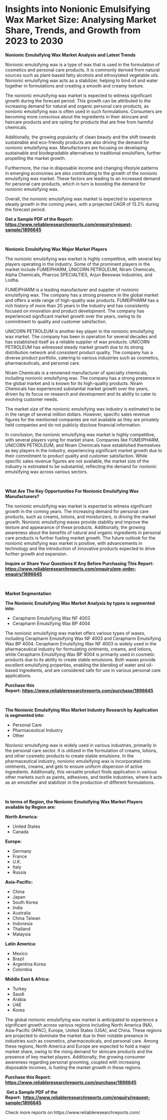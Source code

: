 <p><h1>Insights into Nonionic Emulsifying Wax Market Size: Analysing Market Share, Trends, and Growth from 2023 to 2030</h1></p><p><strong>Nonionic Emulsifying Wax Market Analysis and Latest Trends</strong></p>
<p><p>Nonionic emulsifying wax is a type of wax that is used in the formulation of cosmetics and personal care products. It is commonly derived from natural sources such as plant-based fatty alcohols and ethoxylated vegetable oils. Nonionic emulsifying wax acts as a stabilizer, helping to bind oil and water together in formulations and creating a smooth and creamy texture.</p><p>The nonionic emulsifying wax market is expected to witness significant growth during the forecast period. This growth can be attributed to the increasing demand for natural and organic personal care products, as nonionic emulsifying wax is often used in such formulations. Consumers are becoming more conscious about the ingredients in their skincare and haircare products and are opting for products that are free from harmful chemicals.</p><p>Additionally, the growing popularity of clean beauty and the shift towards sustainable and eco-friendly products are also driving the demand for nonionic emulsifying wax. Manufacturers are focusing on developing sustainable and biodegradable alternatives to traditional emulsifiers, further propelling the market growth.</p><p>Furthermore, the rise in disposable income and changing lifestyle patterns in emerging economies are also contributing to the growth of the nonionic emulsifying wax market. These factors are leading to an increased demand for personal care products, which in turn is boosting the demand for nonionic emulsifying wax.</p><p>Overall, the nonionic emulsifying wax market is expected to experience steady growth in the coming years, with a projected CAGR of 13.2% during the forecast period.</p></p>
<p><strong>Get a Sample PDF of the Report:&nbsp; <a href="https://www.reliableresearchreports.com/enquiry/request-sample/1896645">https://www.reliableresearchreports.com/enquiry/request-sample/1896645</a></strong></p>
<p>&nbsp;</p>
<p><strong>Nonionic Emulsifying Wax Major Market Players</strong></p>
<p><p>The nonionic emulsifying wax market is highly competitive, with several key players operating in the industry. Some of the prominent players in the market include FUMEIPHARM, UNICORN PETROLEUM, Niram Chemicals, Alpha Chemicals, Pharcos SPECIALTIES, Arjun Beeswax Industries, and Lodha.</p><p>FUMEIPHARM is a leading manufacturer and supplier of nonionic emulsifying wax. The company has a strong presence in the global market and offers a wide range of high-quality wax products. FUMEIPHARM has a rich history of more than 20 years in the industry and has consistently focused on innovation and product development. The company has experienced significant market growth over the years, owing to its commitment to quality and customer satisfaction.</p><p>UNICORN PETROLEUM is another key player in the nonionic emulsifying wax market. The company has been in operation for several decades and has established itself as a reliable supplier of wax products. UNICORN PETROLEUM has witnessed steady market growth due to its strong distribution network and consistent product quality. The company has a diverse product portfolio, catering to various industries such as cosmetics, pharmaceuticals, and personal care.</p><p>Niram Chemicals is a renowned manufacturer of specialty chemicals, including nonionic emulsifying wax. The company has a strong presence in the global market and is known for its high-quality products. Niram Chemicals has experienced substantial market growth over the years, driven by its focus on research and development and its ability to cater to evolving customer needs.</p><p>The market size of the nonionic emulsifying wax industry is estimated to be in the range of several million dollars. However, specific sales revenue figures for the mentioned companies are not available as they are privately held companies and do not publicly disclose financial information.</p><p>In conclusion, the nonionic emulsifying wax market is highly competitive, with several players vying for market share. Companies like FUMEIPHARM, UNICORN PETROLEUM, and Niram Chemicals have established themselves as key players in the industry, experiencing significant market growth due to their commitment to product quality and customer satisfaction. While specific sales revenue figures are not available, the market size of the industry is estimated to be substantial, reflecting the demand for nonionic emulsifying wax across various sectors.</p></p>
<p>&nbsp;</p>
<p><strong>What Are The Key Opportunities For Nonionic Emulsifying Wax Manufacturers?</strong></p>
<p><p>The nonionic emulsifying wax market is expected to witness significant growth in the coming years. The increasing demand for personal care products, such as creams, lotions, and moisturizers, is driving the market growth. Nonionic emulsifying waxes provide stability and improve the texture and appearance of these products. Additionally, the growing awareness about the benefits of natural and organic ingredients in personal care products is further fueling market growth. The future outlook for the nonionic emulsifying wax market is positive, with advancements in technology and the introduction of innovative products expected to drive further growth and expansion.</p></p>
<p><strong>Inquire or Share Your Questions If Any Before Purchasing This Report: <a href="https://www.reliableresearchreports.com/enquiry/pre-order-enquiry/1896645">https://www.reliableresearchreports.com/enquiry/pre-order-enquiry/1896645</a></strong></p>
<p>&nbsp;</p>
<p><strong>Market Segmentation</strong></p>
<p><strong>The Nonionic Emulsifying Wax Market Analysis by types is segmented into:</strong></p>
<p><ul><li>Cerapharm Emulsifying Wax NF 4003</li><li>Cerapharm Emulsifying Wax BP 4004</li></ul></p>
<p><p>The nonionic emulsifying wax market offers various types of waxes, including Cerapharm Emulsifying Wax NF 4003 and Cerapharm Emulsifying Wax BP 4004. Cerapharm Emulsifying Wax NF 4003 is widely used in the pharmaceutical industry for formulating ointments, creams, and lotions, while Cerapharm Emulsifying Wax BP 4004 is primarily used in cosmetic products due to its ability to create stable emulsions. Both waxes provide excellent emulsifying properties, enabling the blending of water and oil-based ingredients, and are considered safe for use in various personal care applications.</p></p>
<p><strong>Purchase this Report:&nbsp;<a href="https://www.reliableresearchreports.com/purchase/1896645">https://www.reliableresearchreports.com/purchase/1896645</a></strong></p>
<p>&nbsp;</p>
<p><strong>The Nonionic Emulsifying Wax Market Industry Research by Application is segmented into:</strong></p>
<p><ul><li>Personal Care</li><li>Pharmaceutical Industry</li><li>Other</li></ul></p>
<p><p>Nonionic emulsifying wax is widely used in various industries, primarily in the personal care sector. It is utilized in the formulation of creams, lotions, and other cosmetic products to create stable emulsions. In the pharmaceutical industry, nonionic emulsifying wax is incorporated into ointments, creams, and gels to ensure uniform dispersion of active ingredients. Additionally, this versatile product finds application in various other markets such as paints, adhesives, and textile industries, where it acts as an emulsifier and stabilizer in the production of different formulations.</p></p>
<p>&nbsp;</p>
<p><strong>In terms of Region, the Nonionic Emulsifying Wax Market Players available by Region are:</strong></p>
<p>
    <p> <strong> North America: </strong>
        <ul>
            <li>United States</li>
            <li>Canada</li>
        </ul>
        </p> 
    <p> <strong> Europe: </strong>
        <ul>
            <li>Germany</li>
            <li>France</li>
            <li>U.K.</li>
            <li>Italy</li>
            <li>Russia</li>
        </ul>
        </p> 
    <p> <strong> Asia-Pacific: </strong>
        <ul>
            <li>China</li>
            <li>Japan</li>
            <li>South Korea</li>
            <li>India</li>
            <li>Australia</li>
            <li>China Taiwan</li>
            <li>Indonesia</li>
            <li>Thailand</li>
            <li>Malaysia</li>
        </ul>
        </p> 
    <p> <strong> Latin America: </strong>
        <ul>
            <li>Mexico</li>
            <li>Brazil</li>
            <li>Argentina Korea</li>
            <li>Colombia</li>
        </ul>
        </p> 
    <p> <strong> Middle East & Africa: </strong>
        <ul>
            <li>Turkey</li>
            <li>Saudi</li>
            <li>Arabia</li>
            <li>UAE</li>
            <li>Korea</li>
        </ul>
    </p>
    </p>
<p><p>The global nonionic emulsifying wax market is anticipated to experience a significant growth across various regions including North America (NA), Asia-Pacific (APAC), Europe, United States (USA), and China. These regions are projected to dominate the market due to their notable presence in industries such as cosmetics, pharmaceuticals, and personal care. Among these regions, North America and Europe are expected to hold a major market share, owing to the rising demand for skincare products and the presence of key market players. Additionally, the growing consumer awareness regarding personal grooming, coupled with increasing disposable incomes, is fueling the market growth in these regions.</p></p>
<p><strong>Purchase this Report: <a href="https://www.reliableresearchreports.com/purchase/1896645">https://www.reliableresearchreports.com/purchase/1896645</a></strong></p>
<p>&nbsp;<strong>Get a Sample PDF of the Report:&nbsp;&nbsp;<a href="https://www.reliableresearchreports.com/enquiry/request-sample/1896645">https://www.reliableresearchreports.com/enquiry/request-sample/1896645</a></strong></p>
<p><strong></strong></p>
<p>Check more reports on https://www.reliableresearchreports.com/</p>
